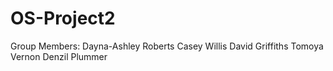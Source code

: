 # OS-Project2

Group Members:
Dayna-Ashley Roberts 
Casey Willis
David Griffiths
Tomoya Vernon
Denzil Plummer
